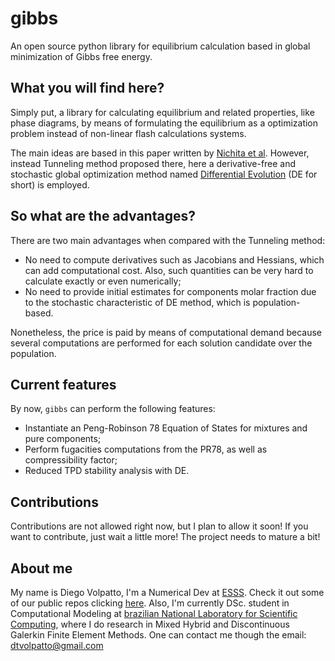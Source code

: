 # gibbs

An open source python library for equilibrium calculation based in global minimization of Gibbs free energy.

## What you will find here? 

Simply put, a library for calculating equilibrium and related properties, like phase diagrams, by means of 
formulating the equilibrium as a optimization problem instead of non-linear flash calculations systems.

The main ideas are based in this paper written by [Nichita et al](https://www.sciencedirect.com/science/article/pii/S0098135402001448). However, instead Tunneling method proposed there, here a derivative-free and stochastic global optimization method named [Differential Evolution](https://link.springer.com/article/10.1023/A:1008202821328) (DE for short) is employed.

## So what are the advantages? 

There are two main advantages when compared with the Tunneling method:

  * No need to compute derivatives such as Jacobians and Hessians, which can add computational cost. Also, such quantities can be very hard to calculate exactly or even numerically;
  * No need to provide initial estimates for components molar fraction due to the stochastic characteristic of DE method, which is
  population-based.

Nonetheless, the price is paid by means of computational demand because several computations are performed for each solution candidate over the population.

## Current features

By now, `gibbs` can perform the following features:

* Instantiate an Peng-Robinson 78 Equation of States for mixtures and pure components;
* Perform fugacities computations from the PR78, as well as compressibility factor;
* Reduced TPD stability analysis with DE.

## Contributions

Contributions are not allowed right now, but I plan to allow it soon! If you want to contribute, just wait a little more! The project needs to mature a bit!

## About me

My name is Diego Volpatto, I'm a Numerical Dev at [ESSS](https://www.esss.co/). Check it out some of our public repos clicking [here](https://github.com/ESSS). Also, I'm currently DSc. student in Computational Modeling at [brazilian National Laboratory for Scientific Computing](https://www.lncc.br), where I do research in Mixed Hybrid and Discontinuous Galerkin Finite Element Methods. One can contact me though the email: dtvolpatto@gmail.com
